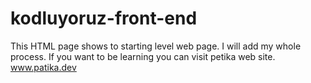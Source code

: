 # kodluyoruz-front-end # 

This HTML page shows to starting level web page. I will add my whole process. If you want to be learning you can visit petika web site.
 www.patika.dev 
